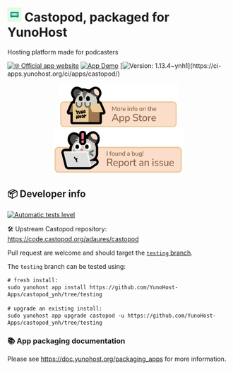 <!--
N.B.: This README was automatically generated by <https://github.com/YunoHost/apps_tools/blob/main/readme_generator>
It shall NOT be edited by hand.
-->

<h1>
  <img src="https://raw.githubusercontent.com/YunoHost/apps/main/logos/castopod.png" width="32px" alt="Logo of Castopod">
  Castopod, packaged for YunoHost
</h1>

Hosting platform made for podcasters

[![🌐 Official app website](https://img.shields.io/badge/Official_app_website-darkgreen?style=for-the-badge)](https://castopod.org/)
[![App Demo](https://img.shields.io/badge/App_Demo-blue?style=for-the-badge)](https://podcast.podlibre.org/@podlibre_fr)
[![Version: 1.13.4~ynh1](https://img.shields.io/badge/Version-1.13.4~ynh1-rgba(0,150,0,1)?style=for-the-badge)](https://ci-apps.yunohost.org/ci/apps/castopod/)

<div align="center">
<a href="https://apps.yunohost.org/app/castopod"><img height="100px" src="https://github.com/YunoHost/yunohost-artwork/raw/refs/heads/main/badges/neopossum-badges/badge_more_info_on_the_appstore.svg"/></a>
<a href="https://github.com/YunoHost-Apps/castopod_ynh/issues"><img height="100px" src="https://github.com/YunoHost/yunohost-artwork/raw/refs/heads/main/badges/neopossum-badges/badge_report_an_issue.svg"/></a>
</div>

## 📦 Developer info

[![Automatic tests level](https://apps.yunohost.org/badge/cilevel/castopod)](https://ci-apps.yunohost.org/ci/apps/castopod/)

🛠️ Upstream Castopod repository: <https://code.castopod.org/adaures/castopod>

Pull request are welcome and should target the [`testing` branch](https://github.com/YunoHost-Apps/castopod_ynh/tree/testing).

The `testing` branch can be tested using:
```
# fresh install:
sudo yunohost app install https://github.com/YunoHost-Apps/castopod_ynh/tree/testing

# upgrade an existing install:
sudo yunohost app upgrade castopod -u https://github.com/YunoHost-Apps/castopod_ynh/tree/testing
```

### 📚 App packaging documentation

Please see <https://doc.yunohost.org/packaging_apps> for more information.